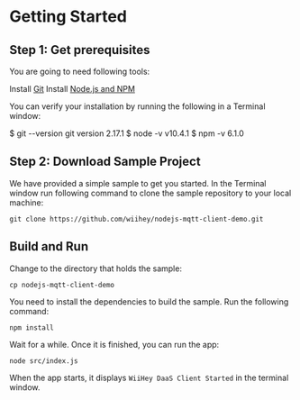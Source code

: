 # Getting Started

## Step 1: Get prerequisites

You are going to need following tools:

Install [Git](https://git-scm.com/downloads)
Install [Node.js and NPM](https://nodejs.org/en/)

You can verify your installation by running the following in a Terminal window:

$ git --version
git version 2.17.1
$ node -v
v10.4.1
$ npm -v
6.1.0

## Step 2: Download Sample Project

We have provided a simple sample to get you started. In the Terminal window run following command to clone the sample repository to your local machine:

`git clone https://github.com/wiihey/nodejs-mqtt-client-demo.git`

## Build and Run

Change to the directory that holds the sample:

`cp nodejs-mqtt-client-demo`

You need to install the dependencies to build the sample. Run the following command:

`npm install`

Wait for a while. Once it is finished, you can run the app:

`node src/index.js`

When the app starts, it displays `WiiHey DaaS Client Started` in the terminal window.




